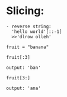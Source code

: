 # Slicing:

```
- reverse string:
  'hello world'[::-1]
  >>'dlrow olleh'
```

```
fruit = "banana"

fruit[:3]

output: 'ban'

fruit[3:]

output: 'ana'
```
